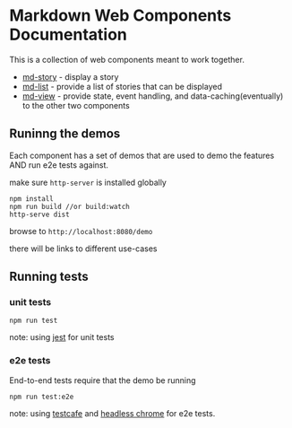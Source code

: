 # Markdown Web Components Documentation

This is a collection of web components meant to work together.

* [md-story](../docs/md-story.md) - display a story
* [md-list](../docs/md-list.md) - provide a list of stories that can be displayed
* [md-view](../docs/md-view.md) - provide state, event handling, and data-caching(eventually) to the other two components


## Runinng the demos

Each component has a set of demos that are used to demo the features AND run e2e tests against.

make sure `http-server` is installed globally

```
npm install
npm run build //or build:watch
http-serve dist
```

browse to `http://localhost:8080/demo`

there will be links to different use-cases

## Running tests

### unit tests

```
npm run test
```
note: using [jest](https://jestjs.io/) for unit tests

### e2e tests
End-to-end tests require that the demo be running
```
npm run test:e2e
```

note: using [testcafe](https://devexpress.github.io/testcafe/) and [headless chrome](https://chromium.googlesource.com/chromium/src/+/lkgr/headless/) for e2e tests.




